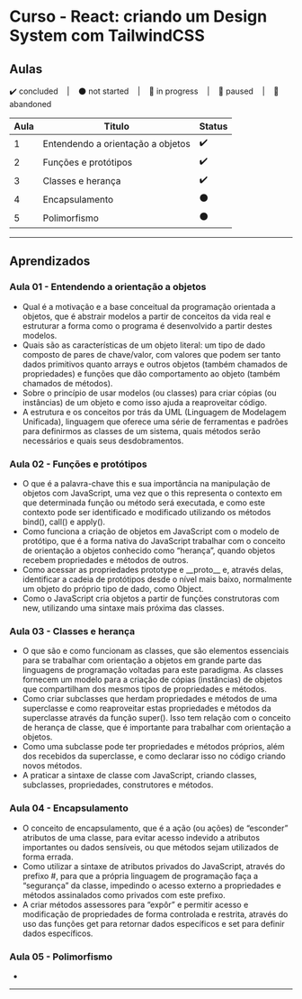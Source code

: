 # Curso - React: criando um Design System com TailwindCSS

## Aulas
<p>
  ✔️ concluded &nbsp;&nbsp;&nbsp;|&nbsp;&nbsp;&nbsp;
  ⚫ not started &nbsp;&nbsp;&nbsp;|&nbsp;&nbsp;&nbsp;
  🔵 in progress &nbsp;&nbsp;&nbsp;|&nbsp;&nbsp;&nbsp;
  🔶 paused &nbsp;&nbsp;&nbsp;|&nbsp;&nbsp;&nbsp;
  🔴 abandoned 
</p>

| Aula | Titulo | Status |
| --- | --- | --- |
| 1 | Entendendo a orientação a objetos | ✔️ |
| 2 | Funções e protótipos | ✔️ |
| 3 | Classes e herança | ✔️ |
| 4 | Encapsulamento | ⚫ |
| 5 | Polimorfismo | ⚫ |

---

## Aprendizados

### Aula 01 - Entendendo a orientação a objetos
<ul>
  <li>Qual é a motivação e a base conceitual da programação orientada a objetos, que é abstrair modelos a partir de conceitos da vida real e estruturar a forma como o programa é desenvolvido a partir destes modelos.</li>
  <li>Quais são as características de um objeto literal: um tipo de dado composto de pares de chave/valor, com valores que podem ser tanto dados primitivos quanto arrays e outros objetos (também chamados de propriedades) e funções que dão comportamento ao objeto (também chamados de métodos).</li>
  <li>Sobre o princípio de usar modelos (ou classes) para criar cópias (ou instâncias) de um objeto e como isso ajuda a reaproveitar código.</li>
  <li>A estrutura e os conceitos por trás da UML (Linguagem de Modelagem Unificada), linguagem que oferece uma série de ferramentas e padrões para definirmos as classes de um sistema, quais métodos serão necessários e quais seus desdobramentos.</li>
</ul>

### Aula 02 - Funções e protótipos
<ul>
  <li>O que é a palavra-chave this e sua importância na manipulação de objetos com JavaScript, uma vez que o this representa o contexto em que determinada função ou método será executada, e como este contexto pode ser identificado e modificado utilizando os métodos bind(), call() e apply().</li>
  <li>Como funciona a criação de objetos em JavaScript com o modelo de protótipo, que é a forma nativa do JavaScript trabalhar com o conceito de orientação a objetos conhecido como “herança”, quando objetos recebem propriedades e métodos de outros.</li>
  <li>Como acessar as propriedades prototype e __proto__ e, através delas, identificar a cadeia de protótipos desde o nível mais baixo, normalmente um objeto do próprio tipo de dado, como Object.</li>
  <li>Como o JavaScript cria objetos a partir de funções construtoras com new, utilizando uma sintaxe mais próxima das classes.</li>
</ul>

### Aula 03 - Classes e herança
<ul>
  <li>O que são e como funcionam as classes, que são elementos essenciais para se trabalhar com orientação a objetos em grande parte das linguagens de programação voltadas para este paradigma. As classes fornecem um modelo para a criação de cópias (instâncias) de objetos que compartilham dos mesmos tipos de propriedades e métodos.</li>
  <li>Como criar subclasses que herdam propriedades e métodos de uma superclasse e como reaproveitar estas propriedades e métodos da superclasse através da função super(). Isso tem relação com o conceito de herança de classe, que é importante para trabalhar com orientação a objetos.</li>
  <li>Como uma subclasse pode ter propriedades e métodos próprios, além dos recebidos da superclasse, e como declarar isso no código criando novos métodos.</li>
  <li>A praticar a sintaxe de classe com JavaScript, criando classes, subclasses, propriedades, construtores e métodos.</li>
</ul>

### Aula 04 - Encapsulamento
<ul>
  <li>O conceito de encapsulamento, que é a ação (ou ações) de “esconder” atributos de uma classe, para evitar acesso indevido a atributos importantes ou dados sensíveis, ou que métodos sejam utilizados de forma errada.</li>
  <li>Como utilizar a sintaxe de atributos privados do JavaScript, através do prefixo #, para que a própria linguagem de programação faça a “segurança” da classe, impedindo o acesso externo a propriedades e métodos assinalados como privados com este prefixo.</li>
  <li>A criar métodos assessores para “expôr” e permitir acesso e modificação de propriedades de forma controlada e restrita, através do uso das funções get para retornar dados específicos e set para definir dados específicos.</li>
</ul>

### Aula 05 - Polimorfismo
<ul>
  <li></li>
</ul>

---
